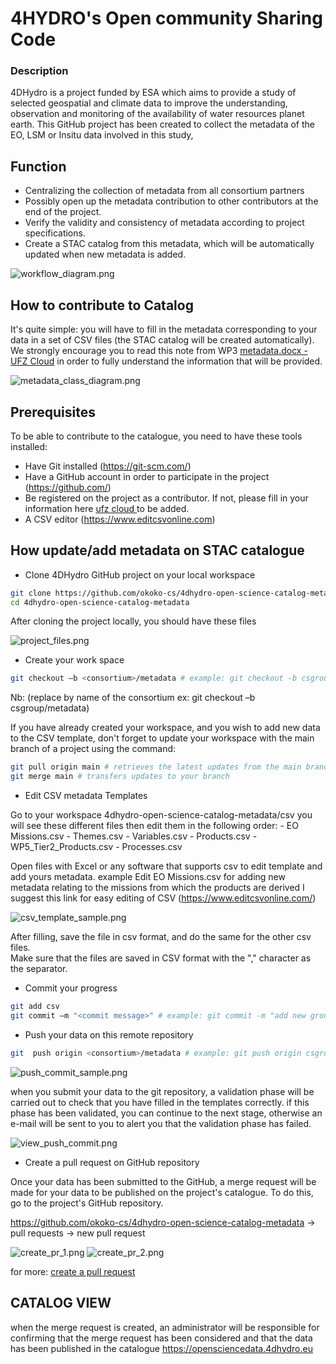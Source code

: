 # 4HYDRO's Open community Sharing Code
### Description
4DHydro is a project funded by ESA which aims to provide a study of selected geospatial and climate data to improve the understanding, 
observation and monitoring of the availability of water resources planet earth. 
This GitHub project has been created to collect the metadata of the EO, LSM or Insitu data involved in this study, 

## Function
- Centralizing the collection of metadata from all consortium partners
- Possibly open up the metadata contribution to other contributors at the end of the project.
- Verify the validity and consistency of metadata according to project specifications.
- Create a STAC catalog from this metadata, which will be automatically updated when new metadata is added.

![workflow_diagram.png](docs%2Fworkflow_diagram.png)

## How to contribute to Catalog

It's quite simple: you will have to fill in the metadata corresponding to your data in a set of CSV files
(the STAC catalog will be created automatically).
We strongly encourage you to read this note from WP3 [metadata.docx - UFZ Cloud](https://nc.ufz.de/s/QpKy8TrQp9ykkaN?path=/WP3&openfile=154855067&dir=undefined)
in order to fully understand the information that will be provided. 


![metadata_class_diagram.png](docs%2Fmetadata_class_diagram.png)

## Prerequisites

To be able to contribute to the catalogue, you need to have these tools installed:
- Have Git installed (https://git-scm.com/)
- Have a GitHub account in order to participate in the project (https://github.com/)
- Be registered on the project as a contributor. If not, please fill in your information here [ufz cloud ](https://nc.ufz.de/s/QpKy8TrQp9ykkaN?dir=undefined&path=%2FWP3&openfile=156241690) to be added.
- A CSV editor (https://www.editcsvonline.com) 

## How update/add metadata on STAC catalogue 

- Clone 4DHydro GitHub project on your local workspace 
```bash
git clone https://github.com/okoko-cs/4dhydro-open-science-catalog-metadata.git 
cd 4dhydro-open-science-catalog-metadata
```
After cloning the project locally, you should have these files 

![project_files.png](docs%2Fproject_files.png)

- Create your work space
```bash
git checkout –b <consortium>/metadata # example: git checkout -b csgroup/metadata
```
Nb: (replace <consortium> by name of the consortium ex: git checkout –b csgroup/metadata) 

If you have already created your workspace, and you wish to add new data to the CSV template, don't forget to update your workspace with the main branch of a project using the command:
```bash
git pull origin main # retrieves the latest updates from the main branch
git merge main # transfers updates to your branch
```
- Edit CSV metadata Templates

Go to your workspace 4dhydro-open-science-catalog-metadata/csv you will see these different files then edit them in the following order: 
    - EO Missions.csv 
    - Themes.csv 
    - Variables.csv
    - Products.csv
    - WP5_Tier2_Products.csv
    - Processes.csv
  
Open files with Excel or any software that supports csv to edit template and add yours metadata.
example Edit EO Missions.csv for adding new metadata relating to the missions from which the products are derived
I suggest this link for easy editing of CSV (https://www.editcsvonline.com/)

![csv_template_sample.png](docs%2Fcsv_template_sample.png)

After filling, save the file in csv format, and do the same for the other csv files.  
Make sure that the files are saved in CSV format with the "," character as the separator.

- Commit your progress

```bash
git add csv
git commit –m "<commit message>" # example: git commit -m "add new ground water product"
```
- Push your data on this remote repository

```bash
git  push origin <consortium>/metadata # example: git push origin csgroup/metadata
```
![push_commit_sample.png](docs%2Fpush_commit_sample.png)

when you submit your data to the git repository, a validation phase will be carried out to check that you have filled in the templates correctly. if this phase has been validated, you can continue to the next stage, otherwise an e-mail will be sent to you to alert you that the validation phase has failed.

![view_push_commit.png](docs%2Fview_push_commit.png)

- Create a pull request on GitHub repository 

Once your data has been submitted to the GitHub, a merge request will be made for your data to be published on the project's catalogue. To do this, go to the project's GitHub repository. 

https://github.com/okoko-cs/4dhydro-open-science-catalog-metadata -> pull requests -> new pull request 

![create_pr_1.png](docs%2Fcreate_pr_1.png)
![create_pr_2.png](docs%2Fcreate_pr_2.png)

for more: [create a pull request](https://docs.github.com/en/pull-requests/collaborating-with-pull-requests/proposing-changes-to-your-work-with-pull-requests/creating-a-pull-request)

## CATALOG VIEW 
when the merge request is created, an administrator will be responsible for confirming that the merge request has been considered and that the data has been published in the catalogue https://opensciencedata.4dhydro.eu 

 